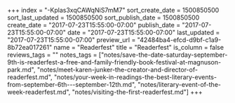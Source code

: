 +++
index = "-Kplas3xqCAWqNiS7mM7"
sort_create_date = 1500850500
sort_last_updated = 1500850500
sort_publish_date = 1500850500
create_date = "2017-07-23T15:55:00-07:00"
publish_date = "2017-07-23T15:55:00-07:00"
date = "2017-07-23T15:55:00-07:00"
last_updated = "2017-07-23T15:55:00-07:00"
preview_url = "42484ba4-efcd-d9bf-c1a9-8b72ea017261"
name = "Readerfest"
title = "Readerfest"
is_column = false
reviews_tags = ""
notes_tags = ["notes/save-the-date-saturday-september-9th-is-readerfest-a-free-and-family-friendly-book-festival-at-magnuson-park.md", "notes/meet-karen-junker-the-creator-and-director-of-readerfest.md", "notes/your-week-in-readings-the-best-literary-events-from-september-6th---september-12th.md", "notes/literary-event-of-the-week-readerfest.md", "notes/visiting-the-first-readerfest.md"]
+++

